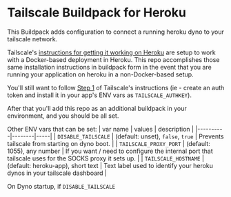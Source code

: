# Tailscale Buildpack for Heroku

This Buildpack adds configuration to connect a running heroku dyno to
your tailscale network.

Tailscale's [instructions for getting it working on
Heroku](https://tailscale.com/kb/1107/heroku/) are setup to work with a
Docker-based deployment in Heroku. This repo accomplishes those
same installation instructions in buildpack form in the event that you
are running your application on heroku in a non-Docker-based setup.

You'll still want to follow [Step
1](https://tailscale.com/kb/1107/heroku/#step-1-generate-an-auth-key-to-authenticate-your-heroku-apps)
of Tailscale's instructions (ie - create an auth token and install it in
your app's ENV vars as `TAILSCALE_AUTHKEY`).

After that you'll add this repo as an additional buildpack in your
environment, and you should be all set.

Other ENV vars that can be set:
| var name | values | description |
|----------|--------|-----|
| `DISABLE_TAILSCALE` | (default: unset), `false`, `true` | Prevents tailscale from starting on dyno boot. |
| `TAILSCALE_PROXY_PORT` | (default: 1055), any number | If you want / need to configure the internal port that tailscale uses for the SOCKS proxy it sets up. |
| `TAILSCALE_HOSTNAME` | (default: heroku-app), short text | Text label used to identify your heroku dynos in your tailscale dashboard |

On Dyno startup, if `DISABLE_TAILSCALE`
